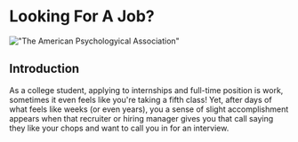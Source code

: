 Looking For A Job?
================

!["The American Psychologyical Association"](/Users/kamal/Documents/GitHub/APAPaperInR/Markdown%20Images/APALogo.png)

Introduction
------------

As a college student, applying to internships and full-time position is work, sometimes it even feels like you're taking a fifth class! Yet, after days of what feels like weeks (or even years), you a sense of slight accomplishment appears when that recruiter or hiring manager gives you that call saying they like your chops and want to call you in for an interview.
